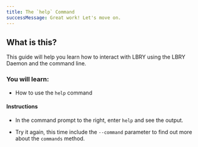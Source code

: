 ```yaml
---
title: The `help` Command 
successMessage: Great work! Let's move on.
---
```

## What is this?

This guide will help you learn how to interact with LBRY using the LBRY Daemon and the command line.

### You will learn:

* How to use the `help` command


#### Instructions

* In the command prompt to the right, enter `help` and see the output.

* Try it again, this time include the `--command` parameter to find out more about the `commands` method.